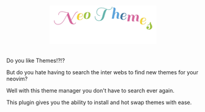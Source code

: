 # <p align="center"><img src="./img/neo-themes.gif" alt="Neo Themes Img" /></p>

Do you like Themes!?!?

But do you hate having to search the inter webs to find new themes for your neovim?

Well with this theme manager you don't have to search ever again.

This plugin gives you the ability to install and hot swap themes with ease.
